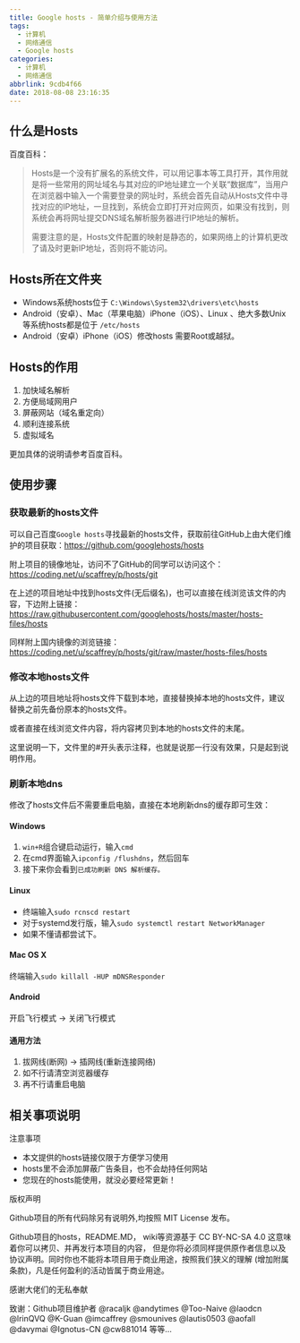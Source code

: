 ```yaml
---
title: Google hosts - 简单介绍与使用方法
tags:
  - 计算机
  - 网络通信
  - Google hosts
categories:
  - 计算机
  - 网络通信
abbrlink: 9cdb4f66
date: 2018-08-08 23:16:35
---
```

## 什么是Hosts

百度百科：

>Hosts是一个没有扩展名的系统文件，可以用记事本等工具打开，其作用就是将一些常用的网址域名与其对应的IP地址建立一个关联“数据库”，当用户在浏览器中输入一个需要登录的网址时，系统会首先自动从Hosts文件中寻找对应的IP地址，一旦找到，系统会立即打开对应网页，如果没有找到，则系统会再将网址提交DNS域名解析服务器进行IP地址的解析。
>
>需要注意的是，Hosts文件配置的映射是静态的，如果网络上的计算机更改了请及时更新IP地址，否则将不能访问。

<!-- more -->

## Hosts所在文件夹

* Windows系统hosts位于 `C:\Windows\System32\drivers\etc\hosts`
* Android（安卓）、Mac（苹果电脑）iPhone（iOS）、Linux 、绝大多数Unix等系统hosts都是位于 `/etc/hosts`
* Android（安卓）iPhone（iOS）修改hosts 需要Root或越狱。

## Hosts的作用

1. 加快域名解析
2. 方便局域网用户
3. 屏蔽网站（域名重定向）
4. 顺利连接系统
5. 虚拟域名

更加具体的说明请参考百度百科。

## 使用步骤

### 获取最新的hosts文件

可以自己百度`Google hosts`寻找最新的hosts文件，获取前往GitHub上由大佬们维护的项目获取：https://github.com/googlehosts/hosts

附上项目的镜像地址，访问不了GitHub的同学可以访问这个：https://coding.net/u/scaffrey/p/hosts/git

在上述的项目地址中找到hosts文件(无后缀名)，也可以直接在线浏览该文件的内容，下边附上链接：https://raw.githubusercontent.com/googlehosts/hosts/master/hosts-files/hosts

同样附上国内镜像的浏览链接：https://coding.net/u/scaffrey/p/hosts/git/raw/master/hosts-files/hosts

### 修改本地hosts文件

从上边的项目地址将hosts文件下载到本地，直接替换掉本地的hosts文件，建议替换之前先备份原本的hosts文件。

或者直接在线浏览文件内容，将内容拷贝到本地的hosts文件的末尾。

这里说明一下，文件里的#开头表示注释，也就是说那一行没有效果，只是起到说明作用。

### 刷新本地dns

修改了hosts文件后不需要重启电脑，直接在本地刷新dns的缓存即可生效：

#### Windows

1. `win+R`组合键启动运行，输入`cmd`
2. 在cmd界面输入`ipconfig /flushdns`，然后回车
3. 接下来你会看到`已成功刷新 DNS 解析缓存。`

#### Linux

* 终端输入`sudo rcnscd restart`
* 对于systemd发行版，输入`sudo systemctl restart NetworkManager`
* 如果不懂请都尝试下。

#### Mac OS X

终端输入`sudo killall -HUP mDNSResponder`

#### Android

开启飞行模式 -> 关闭飞行模式

#### 通用方法

1. 拔网线(断网) -> 插网线(重新连接网络)
2. 如不行请清空浏览器缓存
3. 再不行请重启电脑

## 相关事项说明

<div class="note info">注意事项</div>

* 本文提供的hosts链接仅限于方便学习使用
* hosts里不会添加屏蔽广告条目，也不会劫持任何网站
* 您现在的hosts能使用，就没必要经常更新！

<div class="note warning">版权声明</div>

Github项目的所有代码除另有说明外,均按照 MIT License 发布。

Github项目的hosts，README.MD， wiki等资源基于 CC BY-NC-SA 4.0 这意味着你可以拷贝、并再发行本项目的内容， 但是你将必须同样提供原作者信息以及协议声明。同时你也不能将本项目用于商业用途，按照我们狭义的理解 (增加附属条款)，凡是任何盈利的活动皆属于商业用途。

<div class="note primary">感谢大佬们的无私奉献</div>

致谢：Github项目维护者 @racaljk @andytimes @Too-Naive @laodcn @lrinQVQ @K-Guan @imcaffrey @smounives @lautis0503 @aofall @davymai @Ignotus-CN @cw881014 等等…